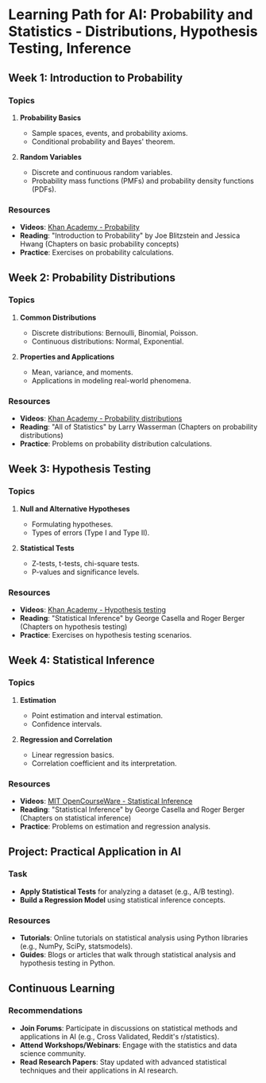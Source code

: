 # Learning Path for AI: Probability and Statistics - Distributions, Hypothesis Testing, Inference

## Week 1: Introduction to Probability

### Topics
1. **Probability Basics**
   - Sample spaces, events, and probability axioms.
   - Conditional probability and Bayes' theorem.

2. **Random Variables**
   - Discrete and continuous random variables.
   - Probability mass functions (PMFs) and probability density functions (PDFs).

### Resources
- **Videos**: [Khan Academy - Probability](https://www.khanacademy.org/math/probability)
- **Reading**: "Introduction to Probability" by Joe Blitzstein and Jessica Hwang (Chapters on basic probability concepts)
- **Practice**: Exercises on probability calculations.

## Week 2: Probability Distributions

### Topics
1. **Common Distributions**
   - Discrete distributions: Bernoulli, Binomial, Poisson.
   - Continuous distributions: Normal, Exponential.

2. **Properties and Applications**
   - Mean, variance, and moments.
   - Applications in modeling real-world phenomena.

### Resources
- **Videos**: [Khan Academy - Probability distributions](https://www.khanacademy.org/math/statistics-probability/random-variables-stats-library)
- **Reading**: "All of Statistics" by Larry Wasserman (Chapters on probability distributions)
- **Practice**: Problems on probability distribution calculations.

## Week 3: Hypothesis Testing

### Topics
1. **Null and Alternative Hypotheses**
   - Formulating hypotheses.
   - Types of errors (Type I and Type II).

2. **Statistical Tests**
   - Z-tests, t-tests, chi-square tests.
   - P-values and significance levels.

### Resources
- **Videos**: [Khan Academy - Hypothesis testing](https://www.khanacademy.org/math/statistics-probability/significance-tests-one-sample)
- **Reading**: "Statistical Inference" by George Casella and Roger Berger (Chapters on hypothesis testing)
- **Practice**: Exercises on hypothesis testing scenarios.

## Week 4: Statistical Inference

### Topics
1. **Estimation**
   - Point estimation and interval estimation.
   - Confidence intervals.

2. **Regression and Correlation**
   - Linear regression basics.
   - Correlation coefficient and its interpretation.

### Resources
- **Videos**: [MIT OpenCourseWare - Statistical Inference](https://ocw.mit.edu/courses/mathematics/18-05-introduction-to-probability-and-statistics-spring-2014)
- **Reading**: "Statistical Inference" by George Casella and Roger Berger (Chapters on statistical inference)
- **Practice**: Problems on estimation and regression analysis.

## Project: Practical Application in AI

### Task
- **Apply Statistical Tests** for analyzing a dataset (e.g., A/B testing).
- **Build a Regression Model** using statistical inference concepts.

### Resources
- **Tutorials**: Online tutorials on statistical analysis using Python libraries (e.g., NumPy, SciPy, statsmodels).
- **Guides**: Blogs or articles that walk through statistical analysis and hypothesis testing in Python.

## Continuous Learning

### Recommendations
- **Join Forums**: Participate in discussions on statistical methods and applications in AI (e.g., Cross Validated, Reddit's r/statistics).
- **Attend Workshops/Webinars**: Engage with the statistics and data science community.
- **Read Research Papers**: Stay updated with advanced statistical techniques and their applications in AI research.

